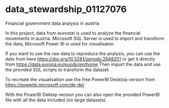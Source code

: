 # data_stewardship_01127076
Financial government data analysis in austria

In this project, data from eurostat is used to analyze the financial movements in austria. Microsoft SQL Server is used to import and transform the data, Microsoft Power BI is used for visualisaton.

If you want to use the raw data to reproduce the analysis, you can use the data from here https://doi.org/10.5281/zenodo.2648201 or get it directly from https://data.europa.eu/euodp/en/home
Then import the data and use the provided SQL scripts to transform the dataset.

To recreate the visualisation use the free PowerBI Desktop version from https://powerbi.microsoft.com/de-de/

With the PowerBI Dektop version you can also open the provided PowerBI file with all the data included (no large datasets).
